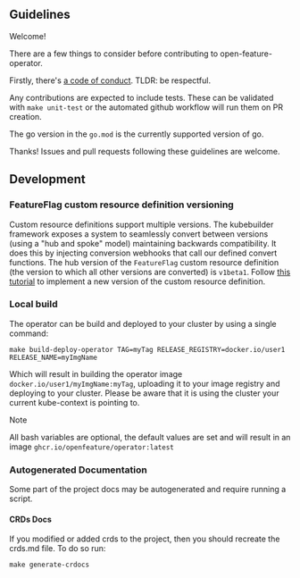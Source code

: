 ## Guidelines

Welcome!

There are a few things to consider before contributing to open-feature-operator.

Firstly, there's [a code of conduct](https://github.com/open-feature/.github/blob/main/CODE_OF_CONDUCT.md).
TLDR: be respectful.

Any contributions are expected to include tests. These can be validated with `make unit-test` or the automated github workflow will run them on PR creation.

The go version in the `go.mod` is the currently supported version of go.

Thanks! Issues and pull requests following these guidelines are welcome.

## Development

### FeatureFlag custom resource definition versioning
Custom resource definitions support multiple versions. The kubebuilder framework exposes a system to seamlessly convert between versions (using a "hub and spoke" model) maintaining backwards compatibility. It does this by injecting conversion webhooks that call our defined convert functions. The hub version of the `FeatureFlag` custom resource definition (the version to which all other versions are converted) is `v1beta1`.
Follow [this tutorial](https://book.kubebuilder.io/multiversion-tutorial/conversion-concepts.html) to implement a new version of the custom resource definition.

### Local build
The operator can be build and deployed to your cluster by using a single command:

```
make build-deploy-operator TAG=myTag RELEASE_REGISTRY=docker.io/user1 RELEASE_NAME=myImgName
```

Which will result in building the operator image `docker.io/user1/myImgName:myTag`, uploading it to your image registry
and deploying to your cluster. Please be aware that it is using the cluster your current kube-context is pointing to.

> [!NOTE]
> All bash variables are optional, the default values are set and will result in an image `ghcr.io/openfeature/operator:latest`

### Autogenerated Documentation

Some part of the project docs may be autogenerated and require running a script.

#### CRDs Docs
If you modified or added crds to the project, then you should recreate the crds.md file. To do so run: 

```
make generate-crdocs
```


